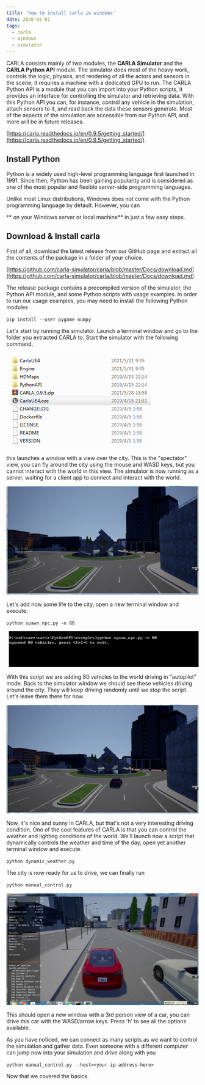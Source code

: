 ```yaml
---
title: 'how to install carla in windows'
date: 2020-05-01
tags:
  - carla 
  - windows
  - simulator
---
```


CARLA consists mainly of two modules, the **CARLA Simulator** and the **CARLA Python API** module. The simulator does most of the heavy work, controls the logic, physics, and rendering of all the actors and sensors in the scene; it requires a machine with a dedicated GPU to run. The CARLA Python API is a module that you can import into your Python scripts, it provides an interface for controlling the simulator and retrieving data. With this Python API you can, for instance, control any vehicle in the simulation, attach sensors to it, and read back the data these sensors generate. Most of the aspects of the simulation are accessible from our Python API, and more will be in future releases.

[https://carla.readthedocs.io/en/0.9.5/getting_started/](https://carla.readthedocs.io/en/0.9.5/getting_started/) <br/>

## Install Python

Python is a widely used high-level programming language first launched in 1991. Since then, Python has been gaining popularity and is considered as one of the most popular and flexible server-side programming languages.

Unlike most Linux distributions, Windows does not come with the Python programming language by default. However, you can 

[^1]: https://phoenixnap.com/kb/how-to-install-python-3-windows

** on your Windows server or local machine** in just a few easy steps.

## Download & Install carla 

First of all, download the latest release from our GitHub page and extract all the contents of the package in a folder of your choice.

[https://github.com/carla-simulator/carla/blob/master/Docs/download.md](https://github.com/carla-simulator/carla/blob/master/Docs/download.md)<br/>

The release package contains a precompiled version of the simulator, the Python API module, and some Python scripts with usage examples. In order to run our usage examples, you may need to install the following Python modules

`pip install --user pygame numpy`

Let's start by running the simulator. Launch a terminal window and go to the folder you extracted CARLA to. Start the simulator with the following command.

![image-20210604175138052](../images/image-20210604175138052.png)

this launches a window with a view over the city. This is the "spectator" view, you can fly around the city using the mouse and WASD keys, but you cannot interact with the world in this view. The simulator is now running as a server, waiting for a client app to connect and interact with the world.

![image-20210604175610606](../images/image-20210604175610606.png)

Let's add now some life to the city, open a new terminal window and execute:

`python spawn_npc.py -n 80`

![image-20210604175731565](../images/image-20210604175731565.png)

With this script we are adding 80 vehicles to the world driving in "autopilot" mode. Back to the simulator window we should see these vehicles driving around the city. They will keep driving randomly until we stop the script. Let's leave them there for now.

![image-20210604175924068](../images/image-20210604175924068.png)

Now, it's nice and sunny in CARLA, but that's not a very interesting driving condition. One of the cool features of CARLA is that you can control the weather and lighting conditions of the world. We'll launch now a script that dynamically controls the weather and time of the day, open yet another terminal window and execute.

`python dynamic_weather.py`

The city is now ready for us to drive, we can finally run

`python manual_control.py`

![image-20210604180518057](../images/image-20210604180518057.png)

This should open a new window with a 3rd person view of a car, you can drive this car with the WASD/arrow keys. Press 'h' to see all the options available.

As you have noticed, we can connect as many scripts as we want to control the simulation and gather data. Even someone with a different computer can jump now into your simulation and drive along with you

`python manual_control.py --host=<your-ip-address-here>`

Now that we covered the basics.